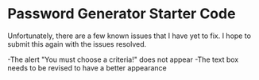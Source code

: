# Password Generator Starter Code

Unfortunately, there are a few known issues that I have yet to fix. I hope to submit this again with the issues resolved.

-The alert "You must choose a criteria!" does not appear
-The text box needs to be revised to have a better appearance

